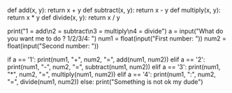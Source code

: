 def add(x, y):
    return x + y
def subtract(x, y):
    return x - y
def multiply(x, y):
    return x * y
def divide(x, y):
    return x / y

print("1 = add\n2 = subtract\n3 = multiply\n4 = divide")
a = input("What do you want me to do ? 1/2/3/4: ")
num1 = float(input("First number: "))
num2 = float(input("Second number: "))

if a == '1':
    print(num1, "+", num2, "=", add(num1, num2))
elif a == '2':
    print(num1, "-", num2, "=", subtract(num1, num2))
elif a == '3':
    print(num1, "*", num2, "=", multiply(num1, num2))
elif a == '4':
    print(num1, ":", num2, "=", divide(num1, num2))
else:
    print("Something is not ok my dude")
